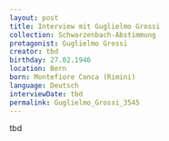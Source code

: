 ```yaml
---
layout: post
title: Interview mit Guglielmo Grossi
collection: Schwarzenbach-Abstimmung
protagonist: Guglielmo Grossi
creator: tbd
birthday: 27.02.1946
location: Bern
born: Montefiore Conca (Rimini)
language: Deutsch
interviewDate: tbd
permalink: Guglielmo_Grossi_3545
---
```

tbd